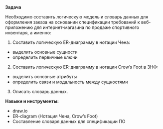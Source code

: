 **Задача**

Необходимо составить логическую модель и словарь данных для оформления заказа на основании спецификации требований к веб-приложению для интернет-магазина по продаже спортивного инвентаря, а именно:

1. Составить логическую ER-диаграмму в нотации Чена:
   
- выделить основные сущности
- определить первичные ключи

2. Составить логическую ER-диаграмму в нотации Crow’s Foot в 3НФ:
   
- выделить основные атрибуты
- определить связи и модальность между сущностями

3. Описать словарь данных.

**Навыки и инструменты:**

- draw.io
- ER-diagram (Нотация Чена, Crow’s Foot)
- Составление словаря данных для спецификации ПО



